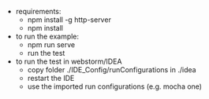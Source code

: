 * requirements:
	* npm install -g http-server
	* npm install
* to run the example:
	* npm run serve
	* run the test
* to run the test in webstorm/IDEA
	* copy folder ./IDE_Config/runConfigurations in ./idea
	* restart the IDE
	* use the imported run configurations (e.g. mocha one)